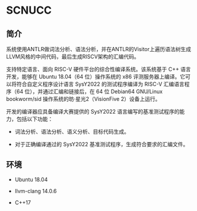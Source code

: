 # SCNUCC

## 简介

 系统使用ANTLR做词法分析、语法分析，并在ANTLR的Visitor上遍历语法树生成LLVM风格的中间代码，最后生成RISCV架构的汇编代码。

 支持特定语言、面向 RISC-V 硬件平台的综合性编译系统。该系统基于 C++ 语言开发，能够在 Ubuntu 18.04（64 位）操作系统的 x86 评测服务器上编译。它可以将符合自定义程序设计语言 SysY2022 的测试程序编译为 RISC-V 汇编语言程序（64 位），并通过汇编和链接后，在 64 位 Debian64 GNU/Linux bookworm/sid 操作系统的昉·星光2（VisionFive 2）设备上运行。

开发的编译器应具备编译大赛提供的 SysY2022 语言编写的基准测试程序的能力，包括以下功能：

* 词法分析、语法分析、语义分析、目标代码生成。

* 对于正确编译通过的 SysY2022 基准测试程序，生成符合要求的汇编文件。

## 环境

* Ubuntu 18.04

* llvm-clang 14.0.6 

* C++17

